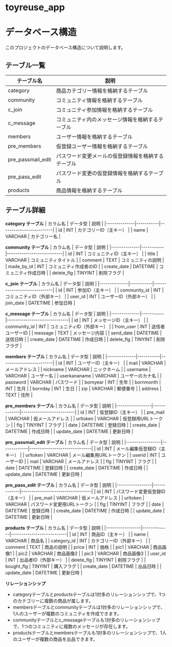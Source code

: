 # toyreuse_app

# データベース構造
このプロジェクトのデータベース構造について説明します。
  
## テーブル一覧
| テーブル名          | 説明                                               |
|---------------------|----------------------------------------------------|
| category            | 商品カテゴリー情報を格納するテーブル               |
| community           | コミュニティ情報を格納するテーブル                 |
| c_join              | コミュニティ参加情報を格納するテーブル             |
| c_message           | コミュニティ内のメッセージ情報を格納するテーブル   |
| members             | ユーザー情報を格納するテーブル                     |
| pre_members         | 仮登録ユーザー情報を格納するテーブル               |
| pre_passmail_edit   | パスワード変更メールの仮登録情報を格納するテーブル |
| pre_pass_edit       | パスワード変更の仮登録情報を格納するテーブル       |
| products            | 商品情報を格納するテーブル                         |

  
## テーブル詳細  
**category テーブル**
| カラム名     | データ型  | 説明                    |
|--------------|-----------|-------------------------|
| id           | INT       | カテゴリーID（主キー）  |
| name         | VARCHAR   | カテゴリー名            |
  
**community テーブル**
| カラム名     | データ型  | 説明                      |
|--------------|-----------|---------------------------|
| id           | INT       | コミュニティID（主キー）  |
| title        | VARCHAR   | コミュニティタイトル      |
| comment      | TEXT      | コミュニティの説明        |
| made_by_id   | INT       | コミュニティ作成者のID    |
| create_date  | DATETIME  | コミュニティ作成日時      |
| delete_flg   | TINYINT   | 削除フラグ                |
  
**c_join テーブル**
| カラム名     | データ型 | 説明                         |
|--------------|-----------|-----------------------------|
| id           | INT       | 参加ID（主キー）            |
| community_id | INT       | コミュニティID（外部キー）  |
| user_id      | INT       | ユーザーID（外部キー）      |
| join_date    | DATETIME  | 参加日時                    |
  
**c_message テーブル**
| カラム名     | データ型  | 説明                         |
|--------------|-----------|------------------------------|
| id           | INT       | メッセージID（主キー）       |
| community_id | INT       | コミュニティID（外部キー）   |
| from_user    | INT       | 送信者ユーザーID             |
| message      | TEXT      | メッセージ内容               |
| send_date    | DATETIME  | 送信日時                     |
| create_date  | DATETIME  | 作成日時                     |
| delete_flg   | TINYINT   | 削除フラグ                   |
  
**members テーブル**
| カラム名     | データ型  | 説明                    |
|--------------|-----------|-------------------------|
| id           | INT       | ユーザーID（主キー）    |
| mail         | VARCHAR   | メールアドレス          |
| nickname     | VARCHAR   | ニックネーム            |
| username     | VARCHAR   | ユーザー名              |
| userkananame | VARCHAR   | ユーザーのカナ名        |
| password     | VARCHAR   | パスワード              |
| bornyear     | INT       | 生年                    |
| bornmonth    | INT       | 生月                    |
| bornday      | INT       | 生日                    |
| zip          | VARCHAR   | 郵便番号                |
| address      | TEXT      | 住所                    |
  
**pre_members テーブル**
| カラム名        | データ型    | 説明                     |
|-----------------|-------------|--------------------------|
| id              | INT         | 仮登録ID（主キー）       |
| pre_mail        | VARCHAR     | 仮メールアドレス         |
| urltoken        | VARCHAR     | 仮登録用URLトークン      |
| flg             | TINYINT     | フラグ                   |
| date            | DATETIME    | 登録日時                 |
| create_date     | DATETIME    | 作成日時                 |
| update_date     | DATETIME    | 更新日時                 |
  
**pre_passmail_edit テーブル**
| カラム名        | データ型    | 説明                         |
|-----------------|-------------|------------------------------|
| id              | INT         | メール編集仮登録ID（主キー） |
| urltoken        | VARCHAR     | メール編集用URLトークン      |
| userid          | INT         | ユーザーID                   |
| mail            | VARCHAR     | メールアドレス               |
| flg             | TINYINT     | フラグ                       |
| date            | DATETIME    | 登録日時                     |
| create_date     | DATETIME    | 作成日時                     |
| update_date     | DATETIME    | 更新日時                     |
  
**pre_pass_edit テーブル**
| カラム名        | データ型    | 説明                             |
|-----------------|-------------|----------------------------------|
| id              | INT         | パスワード変更仮登録ID（主キー） |
| pre_mail        | VARCHAR     | 仮メールアドレス                 |
| urltoken        | VARCHAR     | パスワード変更用URLトークン      |
| flg             | TINYINT     | フラグ                           |
| date            | DATETIME    | 登録日時                         |
| create_date     | DATETIME    | 作成日時                         |
| update_date     | DATETIME    | 更新日時                         |
  
**products テーブル**
| カラム名        | データ型    | 説明                      |
|-----------------|-------------|---------------------------|
| id              | INT         | 商品ID（主キー）          |
| name            | VARCHAR     | 商品名                    |
| category_id     | INT         | カテゴリーID（外部キー）  |
| comment         | TEXT        | 商品の説明                |
| price           | INT         | 価格                      |
| pic1            | VARCHAR     | 商品画像1                 |
| pic2            | VARCHAR     | 商品画像2                 |
| pic3            | VARCHAR     | 商品画像3                 |
| user_id         | INT         | 出品者ID（外部キー）      |
| delete_flg      | TINYINT     | 削除フラグ                |
| bought_flg      | TINYINT     | 購入フラグ                |
| create_date     | DATETIME    | 出品日時                  |
| update_date     | DATETIME    | 更新日時                  |

  
**リレーションシップ**  
* categoryテーブルとproductsテーブルは1対多のリレーションシップで、1つのカテゴリーに複数の商品が属します。  
* membersテーブルとcommunityテーブルは1対多のリレーションシップで、1人のユーザーが複数のコミュニティを作成できます。  
* communityテーブルとc_messageテーブルも1対多のリレーションシップで、1つのコミュニティに複数のメッセージが存在します。  
* productsテーブルとmembersテーブルも1対多のリレーションシップで、1人のユーザーが複数の商品を出品できます。  